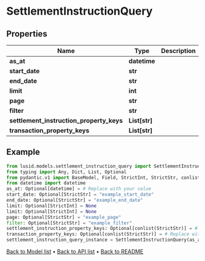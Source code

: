 # SettlementInstructionQuery

## Properties
Name | Type | Description | Notes
------------ | ------------- | ------------- | -------------
**as_at** | **datetime** |  | [optional] 
**start_date** | **str** |  | [optional] 
**end_date** | **str** |  | [optional] 
**limit** | **int** |  | [optional] 
**page** | **str** |  | [optional] 
**filter** | **str** |  | [optional] 
**settlement_instruction_property_keys** | **List[str]** |  | [optional] 
**transaction_property_keys** | **List[str]** |  | [optional] 
## Example

```python
from lusid.models.settlement_instruction_query import SettlementInstructionQuery
from typing import Any, Dict, List, Optional
from pydantic.v1 import BaseModel, Field, StrictInt, StrictStr, conlist, constr, validator
from datetime import datetime
as_at: Optional[datetime] = # Replace with your value
start_date: Optional[StrictStr] = "example_start_date"
end_date: Optional[StrictStr] = "example_end_date"
limit: Optional[StrictInt] = None
limit: Optional[StrictInt] = None
page: Optional[StrictStr] = "example_page"
filter: Optional[StrictStr] = "example_filter"
settlement_instruction_property_keys: Optional[conlist(StrictStr)] = # Replace with your value
transaction_property_keys: Optional[conlist(StrictStr)] = # Replace with your value
settlement_instruction_query_instance = SettlementInstructionQuery(as_at=as_at, start_date=start_date, end_date=end_date, limit=limit, page=page, filter=filter, settlement_instruction_property_keys=settlement_instruction_property_keys, transaction_property_keys=transaction_property_keys)

```

[Back to Model list](../README.md#documentation-for-models) &#8226; [Back to API list](../README.md#documentation-for-api-endpoints) &#8226; [Back to README](../README.md)


